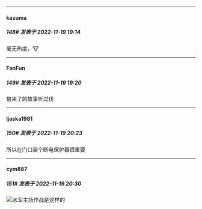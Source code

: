 

*****

####  kazuma  
##### 148#       发表于 2022-11-19 19:14

毫无热度，🐮

*****

####  FanFun  
##### 149#       发表于 2022-11-19 19:20

狼来了的故事听过伐



*****

####  ljaska1981  
##### 150#       发表于 2022-11-19 20:23

所以在门口装个断电保护器很重要



*****

####  cym887  
##### 151#       发表于 2022-11-19 20:30

<img src="https://static.saraba1st.com/image/smiley/face2017/037.png" referrerpolicy="no-referrer">水军主场作战是这样的

